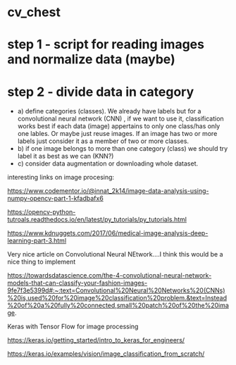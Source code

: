 # cv_chest

# step 1 - script for reading images and normalize data (maybe)
# step 2 - divide data in category
- a) define categories (classes). We already have labels but for a convolutional neural network (CNN) , if we want to use it, classification works best if each data (image) appertains to only one class/has only one lables. 
Or maybe just reuse images. If an image has two or more labels just consider it as a member of two or more classes.
- b) if one image belongs to more than one category (class) we should try label it as best as we can (KNN?)
- c) consider data augmentation or downloading whole dataset.


interesting links on image procesing: 

https://www.codementor.io/@innat_2k14/image-data-analysis-using-numpy-opencv-part-1-kfadbafx6

https://opencv-python-tutroals.readthedocs.io/en/latest/py_tutorials/py_tutorials.html

https://www.kdnuggets.com/2017/06/medical-image-analysis-deep-learning-part-3.html

Very nice article on Convolutional Neural NEtwork....I think this would be a nice thing to implement

https://towardsdatascience.com/the-4-convolutional-neural-network-models-that-can-classify-your-fashion-images-9fe7f3e5399d#:~:text=Convolutional%20Neural%20Networks%20(CNNs)%20is,used%20for%20image%20classification%20problem.&text=Instead%20of%20a%20fully%20connected,small%20patch%20of%20the%20image.

Keras with Tensor Flow for image processing

https://keras.io/getting_started/intro_to_keras_for_engineers/

https://keras.io/examples/vision/image_classification_from_scratch/
